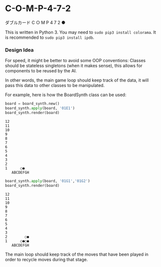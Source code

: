 # C-O-M-P-4-7-2
ダブルカード C ○ M P 4 7 2 ●

This is written in Python 3. You may need to `sudo pip3 install colorama`. It is recommended to `sudo pip3 install ipdb`.

### Design Idea

For speed, it might be better to avoid some OOP conventions:
Classes should be stateless singletons (when it makes sense), this allows for components to be reused by the AI. 

In other words, the main game loop should keep track of the data, it will pass this data to other classes to be manipulated.

For example, here is how the BoardSynth class can be used:
```py
board = board_synth.new()
board_synth.apply(board, '01E1')
board_synth.render(board)
```
```
12
11
10
9
8
7
6
5
4
3
2
1      ○●
   ABCDEFGH
```
```py
board_synth.apply(board, '01G1','01G2')
board_synth.render(board)
```
```
12
11
10
9
8
7
6
5
4
3
2        ○●
1      ○●○●
   ABCDEFGH
```
The main loop should keep track of the moves that have been played in order to recycle moves during that stage.
